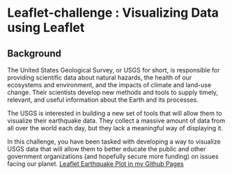 # Leaflet-challenge : Visualizing Data using Leaflet

## Background

The United States Geological Survey, or USGS for short, is responsible for providing scientific data about natural hazards, the health of our ecosystems and environment, and the impacts of climate and land-use change. Their scientists develop new methods and tools to supply timely, relevant, and useful information about the Earth and its processes.

The USGS is interested in building a new set of tools that will allow them to visualize their earthquake data. They collect a massive amount of data from all over the world each day, but they lack a meaningful way of displaying it. 

In this challenge, you have been tasked with developing a way to visualize USGS data that will allow them to better educate the public and other government organizations (and hopefully secure more funding) on issues facing our planet.
[Leaflet Earthquake Plot in my Github Pages](https://lintubaby5.github.io/leaflet-challenge/)
